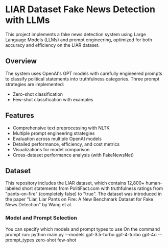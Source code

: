 # LIAR Dataset Fake News Detection with LLMs

This project implements a fake news detection system using Large Language Models (LLMs) and prompt engineering, optimized for both accuracy and efficiency on the LIAR dataset.

## Overview

The system uses OpenAI's GPT models with carefully engineered prompts to classify political statements into truthfulness categories. Three prompt strategies are implemented:
- Zero-shot classification
- Few-shot classification with examples

## Features

- Comprehensive text preprocessing with NLTK
- Multiple prompt engineering strategies
- Evaluation across multiple OpenAI models
- Detailed performance, efficiency, and cost metrics
- Visualizations for model comparison
- Cross-dataset performance analysis (with FakeNewsNet)

## Dataset

This repository includes the LIAR dataset, which contains 12,800+ human-labeled short statements from PolitiFact.com with truthfulness ratings from "pants-on-fire" (completely false) to "true". The dataset was introduced in the paper "Liar, Liar Pants on Fire: A New Benchmark Dataset for Fake News Detection" by Wang et al.


### Model and Prompt Selection

You can specify which models and prompt types to use
On the command prompt run:
python main.py --models gpt-3.5-turbo gpt-4-turbo gpt-4o --prompt_types zero-shot few-shot
